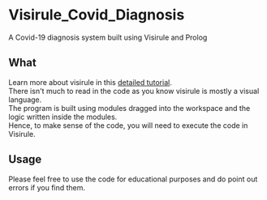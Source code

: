 # Visirule_Covid_Diagnosis
A Covid-19 diagnosis system built using Visirule and Prolog
## What
Learn more about visirule in this [detailed tutorial](https://www.academia.edu/3808963/VisiRule_Tutorial).  
There isn't much to read in the code as you know visirule is mostly a visual language.  
The program is built using modules dragged into the workspace and the logic written inside the modules.  
Hence, to make sense of the code, you will need to execute the code in Visirule. 
## Usage
Please feel free to use the code for educational purposes and do point out errors if you find them. 
